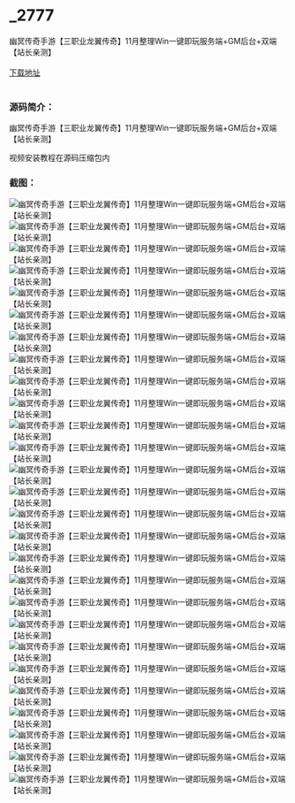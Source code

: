 # _2777
幽冥传奇手游【三职业龙翼传奇】11月整理Win一键即玩服务端+GM后台+双端【站长亲测】
<br/></br>
[下载地址](https://www.uuid2.com/2777.html "下载地址")
<br/></br>
<h3>源码简介：</h3>
<p>幽冥传奇手游【三职业龙翼传奇】11月整理Win一键即玩服务端+GM后台+双端【站长亲测】<p>
<p>视频安装教程在源码压缩包内<p>
<h3>截图：</h3>
<img src="https://www.uuid2.com/wp-content/uploads/img/202111/f843758896.jpg" alt="幽冥传奇手游【三职业龙翼传奇】11月整理Win一键即玩服务端+GM后台+双端【站长亲测】"><img src="https://www.uuid2.com/wp-content/uploads/img/202111/f843758159.jpg" alt="幽冥传奇手游【三职业龙翼传奇】11月整理Win一键即玩服务端+GM后台+双端【站长亲测】"><img src="https://www.uuid2.com/wp-content/uploads/img/202111/f843758694.jpg" alt="幽冥传奇手游【三职业龙翼传奇】11月整理Win一键即玩服务端+GM后台+双端【站长亲测】"><img src="https://www.uuid2.com/wp-content/uploads/img/202111/f843758510.jpg" alt="幽冥传奇手游【三职业龙翼传奇】11月整理Win一键即玩服务端+GM后台+双端【站长亲测】"><img src="https://www.uuid2.com/wp-content/uploads/img/202111/f843758899.jpg" alt="幽冥传奇手游【三职业龙翼传奇】11月整理Win一键即玩服务端+GM后台+双端【站长亲测】"><img src="https://www.uuid2.com/wp-content/uploads/img/202111/8dd6550879.jpg" alt="幽冥传奇手游【三职业龙翼传奇】11月整理Win一键即玩服务端+GM后台+双端【站长亲测】"><img src="https://www.uuid2.com/wp-content/uploads/img/202111/8dd6550454.jpg" alt="幽冥传奇手游【三职业龙翼传奇】11月整理Win一键即玩服务端+GM后台+双端【站长亲测】"><img src="https://www.uuid2.com/wp-content/uploads/img/202111/8dd6550590.jpg" alt="幽冥传奇手游【三职业龙翼传奇】11月整理Win一键即玩服务端+GM后台+双端【站长亲测】"><img src="https://www.uuid2.com/wp-content/uploads/img/202111/8dd6550243.jpg" alt="幽冥传奇手游【三职业龙翼传奇】11月整理Win一键即玩服务端+GM后台+双端【站长亲测】"><img src="https://www.uuid2.com/wp-content/uploads/img/202111/8dd6550166.jpg" alt="幽冥传奇手游【三职业龙翼传奇】11月整理Win一键即玩服务端+GM后台+双端【站长亲测】"><img src="https://www.uuid2.com/wp-content/uploads/img/202111/8dd6550806.jpg" alt="幽冥传奇手游【三职业龙翼传奇】11月整理Win一键即玩服务端+GM后台+双端【站长亲测】"><img src="https://www.uuid2.com/wp-content/uploads/img/202111/1caa53d111.jpg" alt="幽冥传奇手游【三职业龙翼传奇】11月整理Win一键即玩服务端+GM后台+双端【站长亲测】"><img src="https://www.uuid2.com/wp-content/uploads/img/202111/1caa53d693.jpg" alt="幽冥传奇手游【三职业龙翼传奇】11月整理Win一键即玩服务端+GM后台+双端【站长亲测】"><img src="https://www.uuid2.com/wp-content/uploads/img/202111/1caa53d212.jpg" alt="幽冥传奇手游【三职业龙翼传奇】11月整理Win一键即玩服务端+GM后台+双端【站长亲测】"><img src="https://www.uuid2.com/wp-content/uploads/img/202111/1caa53d442.jpg" alt="幽冥传奇手游【三职业龙翼传奇】11月整理Win一键即玩服务端+GM后台+双端【站长亲测】"><img src="https://www.uuid2.com/wp-content/uploads/img/202111/1caa53d145.jpg" alt="幽冥传奇手游【三职业龙翼传奇】11月整理Win一键即玩服务端+GM后台+双端【站长亲测】"><img src="https://www.uuid2.com/wp-content/uploads/img/202111/1caa53d995.jpg" alt="幽冥传奇手游【三职业龙翼传奇】11月整理Win一键即玩服务端+GM后台+双端【站长亲测】"><img src="https://www.uuid2.com/wp-content/uploads/img/202111/9fe0982386.jpg" alt="幽冥传奇手游【三职业龙翼传奇】11月整理Win一键即玩服务端+GM后台+双端【站长亲测】"><img src="https://www.uuid2.com/wp-content/uploads/img/202111/9fe0982727.jpg" alt="幽冥传奇手游【三职业龙翼传奇】11月整理Win一键即玩服务端+GM后台+双端【站长亲测】"><img src="https://www.uuid2.com/wp-content/uploads/img/202111/9fe0982304.jpg" alt="幽冥传奇手游【三职业龙翼传奇】11月整理Win一键即玩服务端+GM后台+双端【站长亲测】"><img src="https://www.uuid2.com/wp-content/uploads/img/202111/9fe0982627.jpg" alt="幽冥传奇手游【三职业龙翼传奇】11月整理Win一键即玩服务端+GM后台+双端【站长亲测】"><img src="https://www.uuid2.com/wp-content/uploads/img/202111/9fe0982170.jpg" alt="幽冥传奇手游【三职业龙翼传奇】11月整理Win一键即玩服务端+GM后台+双端【站长亲测】"><img src="https://www.uuid2.com/wp-content/uploads/img/202111/9fe0982442.jpg" alt="幽冥传奇手游【三职业龙翼传奇】11月整理Win一键即玩服务端+GM后台+双端【站长亲测】"><img src="https://www.uuid2.com/wp-content/uploads/img/202111/68dc7dc769.jpg" alt="幽冥传奇手游【三职业龙翼传奇】11月整理Win一键即玩服务端+GM后台+双端【站长亲测】"><img src="https://www.uuid2.com/wp-content/uploads/img/202111/68dc7dc201.jpg" alt="幽冥传奇手游【三职业龙翼传奇】11月整理Win一键即玩服务端+GM后台+双端【站长亲测】"><img src="https://www.uuid2.com/wp-content/uploads/img/202111/68dc7dc908.jpg" alt="幽冥传奇手游【三职业龙翼传奇】11月整理Win一键即玩服务端+GM后台+双端【站长亲测】"><img src="https://www.uuid2.com/wp-content/uploads/img/202111/68dc7dc131.jpg" alt="幽冥传奇手游【三职业龙翼传奇】11月整理Win一键即玩服务端+GM后台+双端【站长亲测】">

